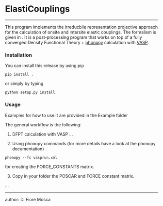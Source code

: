 # __ElastiCouplings__

---


This program implements the irreducbile representation projective approach for the calculation of onsite and intersite elastic couplings. The formalism is given in . It is a post-processing program that works on top of a fully converged Density Functional Theory + [phonopy](https://phonopy.github.io/phonopy/index.html) calculation with [VASP](https://www.vasp.at).   


### Installation

You can install this release by using pip

```
pip install .
```
or simply by typing

```
python setup.py install
```


### Usage

Examples for how to use it are provided in the Example folder

The general workflow is the following:

1. DFPT calculation with VASP ... 

2. Using phonopy commands (for more details have a look at the phonopy documentation)

```
phonopy --fc vasprun.xml
```
for creating the FORCE\_CONSTANTS matrix.

3. Copy in your folder the POSCAR and FORCE constant matrix. 

...


---

author: D. Fiore Mosca

